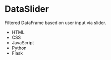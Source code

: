 # DataSlider

Filtered DataFrame based on user input via slider.

- HTML
- CSS
- JavaScript
- Python
- Flask
